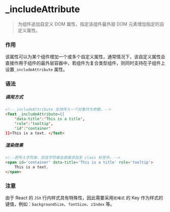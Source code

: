 # _includeAttribute
> 为组件追加自定义 DOM 属性，指定该组件最外层 DOM 元素增加指定的自定义属性。

### 作用
该属性可以为某个组件增加一个或多个自定义属性，通常情况下，该自定义属性会直接作用于组件的最外层容器中，若组件为复合类型组件，则同时支持在子组件上设置`_includeAttribute` 属性。
 
### 语法
##### 调用方式
``` html
<!--_includeAttribute 支持传入一个对象作为参数。-->
<Text _includeAttribute={{
    'data-title':'This is a title',
    'role':'tooltip',
    'id':'container'
}}>This is a text. </Text>
```

##### 渲染效果
``` html
<!--若传入字符串，则该字符串会直接添加至 class 标签中。-->
<span id='container' data-title='This is a title' role='tooltip'>
    This is a text.
</span>
```

### 注意
由于 React 的 `JSX` 行内样式具有特殊性，因此需要采用`驼峰式` 的 Key 作为样式的键值，例如：`backgroundSize`、`fontSize`、`zIndex` 等。